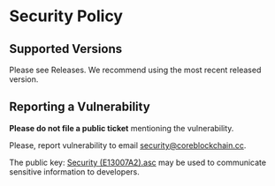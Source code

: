 # Security Policy

## Supported Versions

Please see Releases. We recommend using the most recent released version.

## Reporting a Vulnerability

**Please do not file a public ticket** mentioning the vulnerability.

Please, report vulnerability to email [security@coreblockchain.cc](mailto:security@coreblockchain.cc?subject=Security%3A%20web-corecoin).

The public key: <a href="https:/core-coin/keys/raw/master/Security%20(E13007A2).asc">Security (E13007A2).asc</a> may be used to communicate sensitive information to developers.
